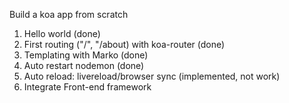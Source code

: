 Build a koa app from scratch

1) Hello world (done)
2) First routing ("/", "/about) with koa-router (done)
3) Templating with Marko (done)
4) Auto restart nodemon (done)
5) Auto reload: livereload/browser sync (implemented, not work)
6) Integrate Front-end framework
